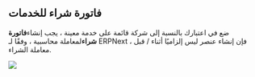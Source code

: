 ## فاتورة شراء للخدمات

ضع في اعتبارك بالنسبة إلى شركة قائمة على خدمة معينة ، يجب إنشاء**فاتورة شراء**لمعاملة محاسبية ، وفقًا لـ ERPNext ، فإن إنشاء عنصر ليس إلزاميًا أثناء / قبل معاملة الشراء.

![](https://docs.erpnext.com/files/PU1Sggx.gif)